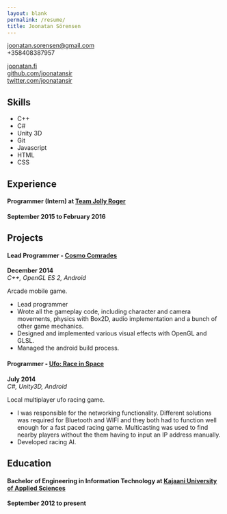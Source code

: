 ```yaml
---
layout: blank
permalink: /resume/
title: Joonatan Sörensen
---
```

joonatan.sorensen@gmail.com  
+358408387957  

[joonatan.fi](http://joonatan.fi)  
[github.com/joonatansir](http://github.com/joonatansir)  
[twitter.com/joonatansir](http://twitter.com/joonatansir)  

## Skills

* C++
* C#
* Unity 3D
* Git
* Javascript
* HTML
* CSS

## Experience

#### **Programmer (Intern) at [Team Jolly Roger](http://www.teamjollyroger.com/)**  
**September 2015 to February 2016**  

## Projects

#### **Lead Programmer - [Cosmo Comrades](https://play.google.com/store/apps/details?id=com.kajakgames.cosmocomrades)**  
**December 2014**  
*C++, OpenGL ES 2, Android*  

Arcade mobile game.  

* Lead programmer
* Wrote all the gameplay code, including character and camera movements, physics with Box2D, audio implementation and a bunch of other game mechanics.
* Designed and implemented various visual effects with OpenGL and GLSL.
* Managed the android build process.

#### **Programmer - [Ufo: Race in Space](https://play.google.com/store/apps/details?id=com.teamlitelight.ufo)**  
**July 2014**  
*C#, Unity3D, Android*

Local multiplayer ufo racing game.

* I was responsible for the networking functionality. Different solutions was required for Bluetooth and WIFI and they both had to function well enough for a fast paced racing game.
  Multicasting was used to find nearby players without the them having to input an IP address manually.
* Developed racing AI.

## Education

#### **Bachelor of Engineering in Information Technology at [Kajaani University of Applied Sciences](http://kamk.fi/en)**  
**September 2012 to present**  
